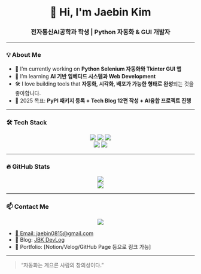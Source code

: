 <h1 align="center">👋 Hi, I'm Jaebin Kim</h1>
<h3 align="center">전자통신AI공학과 학생 | Python 자동화 & GUI 개발자</h3>

---

### 💡 **About Me**

- 🔭 I’m currently working on **Python Selenium 자동화와 Tkinter GUI 앱**
- 🌱 I’m learning **AI 기반 임베디드 시스템과 Web Development**
- 🛠️ I love building tools that **자동화, 시각화, 배포가 가능한 형태로 완성**되는 것을 좋아합니다.
- 🎯 2025 목표: **PyPI 패키지 등록 + Tech Blog 12편 작성 + AI융합 프로젝트 진행**

---

### 🛠 **Tech Stack**

<p align="center">
  <img src="https://img.shields.io/badge/Python-3776AB?style=for-the-badge&logo=python&logoColor=white"/>
  <img src="https://img.shields.io/badge/Selenium-43B02A?style=for-the-badge&logo=selenium&logoColor=white"/>
  <img src="https://img.shields.io/badge/OpenCV-5C3EE8?style=for-the-badge&logo=opencv&logoColor=white"/>
  <br>
  <img src="https://img.shields.io/badge/C-A8B9CC?style=for-the-badge&logo=c&logoColor=white"/>
  <img src="https://img.shields.io/badge/Arduino-00979D?style=for-the-badge&logo=arduino&logoColor=white"/>
</p>

<!-- https://simpleicons.org -->
<!-- https://img.shields.io/badge/[이름]-[배경색]?style=for-the-badge&logo=[슬러그]&logoColor=[글씨색] -->

---

### 🔥 **GitHub Stats**

<p align="center">
  <img src="https://github-readme-stats.vercel.app/api?username=JaeBinary-github-id&show_icons=true&theme=tokyonight"/>
  <br>
  <img src="https://github-readme-streak-stats.herokuapp.com?user=JaeBinary-github-id&theme=tokyonight"/>
</p>

---

### 📫 **Contact Me**

<p align="center">
  <a href="https://haileelog.github.io/">  <img src="https://img.shields.io/badge/Gmail-#EA4335?style=for-the-badge&logo=gmail&logoColor=white"/>
</p>

- 📧 Email: jaebin0815@gmail.com
- 📝 Blog: [JBK DevLog](https://jbk-blog.com)
- 💼 Portfolio: [Notion/Velog/GitHub Page 등으로 링크 가능]

---

> “자동화는 게으른 사람의 창의성이다.”
